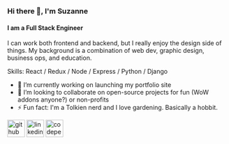 ### Hi there 👋, I'm Suzanne
#### I am a Full Stack Engineer
I can work both frontend and backend, but I really enjoy the design side of things. My background is a combination of web dev, graphic design, business ops, and education. 

Skills: React / Redux / Node / Express / Python / Django

- 🔭 I’m currently working on launching my portfolio site
- 👯 I’m looking to collaborate on open-source projects for fun (WoW addons anyone?) or non-profits 
- ⚡ Fun fact: I'm a Tolkien nerd and I love gardening. Basically a hobbit. 


[<img src='https://cdn.jsdelivr.net/npm/simple-icons@3.0.1/icons/github.svg' alt='github' height='40'>](https://github.com/suzannecabral)  [<img src='https://cdn.jsdelivr.net/npm/simple-icons@3.0.1/icons/linkedin.svg' alt='linkedin' height='40'>](https://www.linkedin.com/in/https://www.linkedin.com/in/suzanne-cabral//)  [<img src='https://cdn.jsdelivr.net/npm/simple-icons@3.0.1/icons/codepen.svg' alt='codepen' height='40'>](https://codepen.io/suzanne-cabral)  

